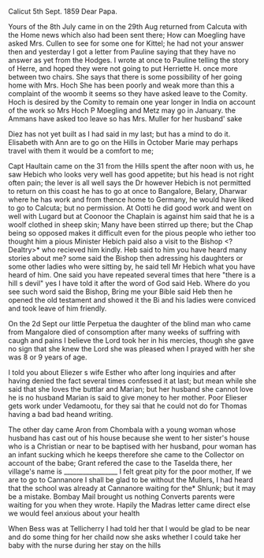 Calicut 5th Sept. 1859
Dear Papa.

Yours of the 8th July came in on the 29th Aug returned from Calcuta with the Home news which also had been sent there; How can Moegling have asked Mrs. Cullen to see for some one for Kittel; he had not your answer then and yesterday I got a letter from Pauline saying that they have no answer as yet from the Hodges. I wrote at once to Pauline telling the story of Herre, and hoped they were not going to put Herriette H. once more between two chairs. She says that there is some possibility of her going home with Mrs. Hoch She has been poorly and weak more than this a complaint of the woomb it seems so they have asked leave to the Comity. Hoch is desired by the Comity to remain one year longer in India on account of the work so Mrs Hoch P Moegling and Metz may go in January. the Ammans have asked too leave so has Mrs. Muller for her husband' sake

Diez has not yet built as I had said in my last; but has a mind to do it. Elisabeth with Ann are to go on the Hills in October Marie may perhaps travel with them it would be a comfort to me;

Capt Haultain came on the 31 from the Hills spent the after noon with us, he saw Hebich who looks very well has good appetite; but his head is not right often pain; the lever is all well says the Dr however Hebich is not permitted to return on this coast he has to go at once to Bangalore, Belary, Dharwar where he has work and from thence home to Germany, he would have liked to go to Calcuta; but no permission. At Ootti he did good work and went on well with Lugard but at Coonoor the Chaplain is against him said that he is a woolf clothed in sheep skin; Many have been stirred up there; but the Chap being so opposed makes it difficult even for the pious people who iether too thought him a pious Minister Hebich paid also a visit to the Bishop <? Dealtry>* who recieved him kindly. Heb said to him you have heard many stories about me? some said the Bishop then adressing his daughters or some other ladies who were sitting by, he said tell Mr Hebich what you have heard of him. One said you have repeated several times that here "there is a hill s devil" yes I have told it after the word of God said Heb. Where do you see such word said the Bishop, Bring me your Bible said Heb then he opened the old testament and showed it the Bi and his ladies were conviced and took leave of him friendly.

On the 2d Sept our little Perpetua the daughter of the blind man who came from Mangalore died of consomption after many weeks of suffring with caugh and pains I believe the Lord took her in his mercies, though she gave no sign that she knew the Lord she was pleased when I prayed with her she was 8 or 9 years of age.

I told you about Eliezer s wife Esther who after long inquiries and after having denied the fact several times confessed it at last; but mean while she said that she loves the buttlar and Marian; but her husband she cannot love he is no husband Marian is said to give money to her mother. Poor Elieser gets work under Vedamootu, for they sai that he could not do for Thomas having a bad bad heand writing.

The other day came Aron from Chombala with a young woman whose husband has cast out of his house because she went to her sister's house who is a Christian or near to be baptised with her husband, pour woman has an infant sucking which he keeps therefore she came to the Collector on account of the babe; Grant refered the case to the Taselda there, her village's name is _________________ I felt great pity for the poor mother, If we are to go to Cannanore I shall be glad to be without the Mullers, I had heard that the school was already at Cannanore waiting for the* Shlunk; but it may be a mistake. Bombay Mail brought us nothing Converts parents were waiting for you when they wrote. Hapily the Madras letter came direct else we would feel anxious about your health

When Bess was at Tellicherry I had told her that I would be glad to be near and do some thing for her chaild now she asks whether I could take her baby with the nurse during her stay on the hills
